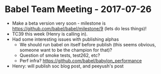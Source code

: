 # Babel Team Meeting - 2017-07-26

- Make a beta version very soon - milestone is https://github.com/babel/babel/milestone/9 (lets do less things)!
- TC39 this week (Henry is calling in).
- Had some interesting issues with publishing alphas
  - We should run babel on itself before publish (this seems obvious, someone want to be the champion for that)?
  - Question of smoke tests, test262, etc?
  - Perf infra? https://github.com/babel/babylon_performance
- Henry: will publish soc blog post, and peeyush's post
